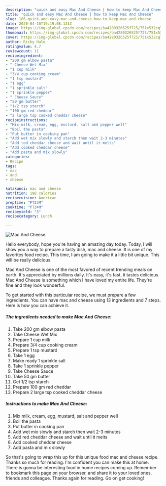 ```yaml
---
description: "quick and easy Mac And Cheese | how to keep Mac And Cheese"
title: "quick and easy Mac And Cheese | how to keep Mac And Cheese"
slug: 186-quick-and-easy-mac-and-cheese-how-to-keep-mac-and-cheese
date: 2020-04-16T19:19:08.131Z
image: https://img-global.cpcdn.com/recipes/ba4280326525f725/751x532cq70/mac-and-cheese-recipe-main-photo.jpg
thumbnail: https://img-global.cpcdn.com/recipes/ba4280326525f725/751x532cq70/mac-and-cheese-recipe-main-photo.jpg
cover: https://img-global.cpcdn.com/recipes/ba4280326525f725/751x532cq70/mac-and-cheese-recipe-main-photo.jpg
author: Ricky Hale
ratingvalue: 4.7
reviewcount: 11
recipeingredient:
- "200 gm elbow pasta"
- " Cheese Wet Mix"
- "1 cup milk"
- "3/4 cup cooking cream"
- "1 tsp mustard"
- "1 egg"
- "1 sprinkle salt"
- "1 sprinkle pepper"
- " Cheese Sauce"
- "50 gm butter"
- "1/2 tsp starch"
- "100 gm red cheddar"
- "2 large tsp cooked cheddar cheese"
recipeinstructions:
- "Mix milk, cream, egg, mustard, salt and pepper well"
- "Boil the pasta"
- "Put butter in cooking pan"
- "Add wet mix slowly and starch then wait 2-3 minutes"
- "Add red cheddar cheese and wait until it melts"
- "Add cooked cheddar cheese"
- "Add pasta and mix slowly"
categories:
- Recipe
tags:
- mac
- and
- cheese

katakunci: mac and cheese 
nutrition: 198 calories
recipecuisine: American
preptime: "PT23M"
cooktime: "PT34M"
recipeyield: "3"
recipecategory: Lunch

---
```



![Mac And Cheese](https://img-global.cpcdn.com/recipes/ba4280326525f725/751x532cq70/mac-and-cheese-recipe-main-photo.jpg)

Hello everybody, hope you're having an amazing day today. Today, I will show you a way to prepare a tasty dish, mac and cheese. It is one of my favorites food recipe. This time, I am going to make it a little bit unique. This will be really delicious.

Mac And Cheese is one of the most favored of recent trending meals on earth. It's appreciated by millions daily. It's easy, it's fast, it tastes delicious. Mac And Cheese is something which I have loved my entire life. They're fine and they look wonderful.




To get started with this particular recipe, we must prepare a few ingredients. You can have mac and cheese using 13 ingredients and 7 steps. Here is how you can achieve it.

<!--inarticleads1-->

##### The ingredients needed to make Mac And Cheese:

1. Take 200 gm elbow pasta
1. Take  Cheese Wet Mix
1. Prepare 1 cup milk
1. Prepare 3/4 cup cooking cream
1. Prepare 1 tsp mustard
1. Take 1 egg
1. Make ready 1 sprinkle salt
1. Take 1 sprinkle pepper
1. Take  Cheese Sauce
1. Take 50 gm butter
1. Get 1/2 tsp starch
1. Prepare 100 gm red cheddar
1. Prepare 2 large tsp cooked cheddar cheese




<!--inarticleads2-->

##### Instructions to make Mac And Cheese:

1. Mix milk, cream, egg, mustard, salt and pepper well
1. Boil the pasta
1. Put butter in cooking pan
1. Add wet mix slowly and starch then wait 2-3 minutes
1. Add red cheddar cheese and wait until it melts
1. Add cooked cheddar cheese
1. Add pasta and mix slowly




So that's going to wrap this up for this unique food mac and cheese recipe. Thanks so much for reading. I'm confident you can make this at home. There is gonna be interesting food in home recipes coming up. Remember to bookmark this page on your browser, and share it to your loved ones, friends and colleague. Thanks again for reading. Go on get cooking!
